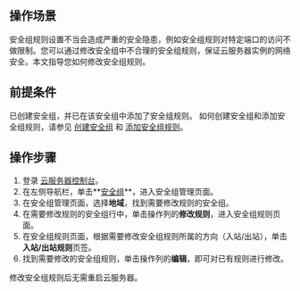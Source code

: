 ## 操作场景

安全组规则设置不当会造成严重的安全隐患，例如安全组规则对特定端口的访问不做限制。您可以通过修改安全组中不合理的安全组规则，保证云服务器实例的网络安全。本文指导您如何修改安全组规则。

## 前提条件

已创建安全组，并已在该安全组中添加了安全组规则。
如何创建安全组和添加安全组规则，请参见 [创建安全组](https://cloud.tencent.com/document/product/213/39738) 和 [添加安全组规则](https://cloud.tencent.com/document/product/213/39740)。

## 操作步骤

1. 登录 [云服务器控制台](https://console.cloud.tencent.com/cvm/index)。
2. 在左侧导航栏，单击**[安全组](https://console.cloud.tencent.com/cvm/securitygroup)**，进入安全组管理页面。
3. 在安全组管理页面，选择**地域**，找到需要修改规则的安全组。
4. 在需要修改规则的安全组行中，单击操作列的**修改规则**，进入安全组规则页面。
5. 在安全组规则页面，根据需要修改安全组规则所属的方向（入站/出站），单击**入站/出站规则**页签。
6. 找到需要修改的安全组规则，单击操作列的**编辑**，即可对已有规则进行修改。
<dx-alert infotype="explain" title="">
修改安全组规则后无需重启云服务器。
</dx-alert>




